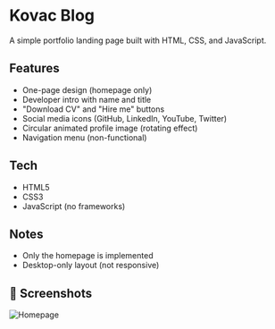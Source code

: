 # Kovac Blog

A simple portfolio landing page built with HTML, CSS, and JavaScript.

## Features

- One-page design (homepage only)
- Developer intro with name and title
- "Download CV" and "Hire me" buttons
- Social media icons (GitHub, LinkedIn, YouTube, Twitter)
- Circular animated profile image (rotating effect)
- Navigation menu (non-functional)

## Tech

- HTML5  
- CSS3  
- JavaScript (no frameworks)

## Notes

- Only the homepage is implemented  
- Desktop-only layout (not responsive)

## 📸 Screenshots
![Homepage](./screenshots/homepage.png)
